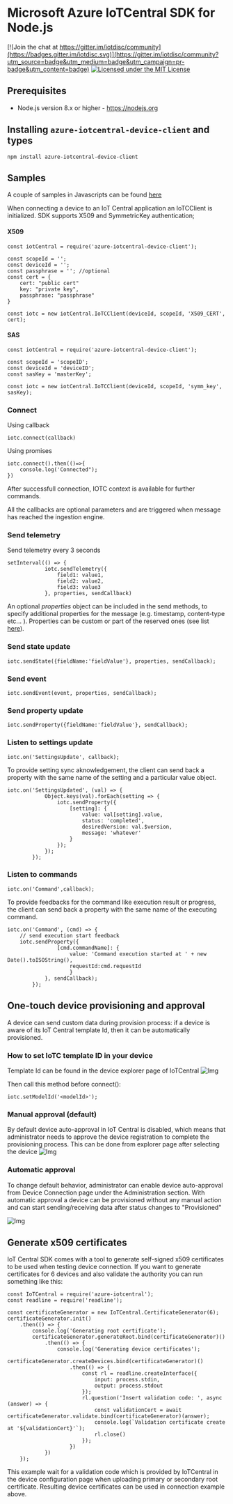 # Microsoft Azure IoTCentral SDK for Node.js

[![Join the chat at https://gitter.im/iotdisc/community](https://badges.gitter.im/iotdisc.svg)](https://gitter.im/iotdisc/community?utm_source=badge&utm_medium=badge&utm_campaign=pr-badge&utm_content=badge)
[![Licensed under the MIT License](https://img.shields.io/badge/License-MIT-blue.svg)](https://github.com/lucadruda/iotc-nodejs-device-client/blob/master/LICENSE)


## Prerequisites
+ Node.js version 8.x or higher - https://nodejs.org

## Installing `azure-iotcentral-device-client` and types

```
npm install azure-iotcentral-device-client
```

## Samples

A couple of samples in Javascripts can be found [here](https://github.com/lucadruda/iotc-samples)

When connecting a device to an IoT Central application an IoTCClient is initialized.
SDK supports X509 and SymmetricKey authentication;

#### X509
```
const iotCentral = require('azure-iotcentral-device-client');

const scopeId = '';
const deviceId = '';
const passphrase = ''; //optional
const cert = {
    cert: "public cert"
    key: "private key",
    passphrase: "passphrase"
}

const iotc = new iotCentral.IoTCClient(deviceId, scopeId, 'X509_CERT', cert);
```

#### SAS
```
const iotCentral = require('azure-iotcentral-device-client');

const scopeId = 'scopeID';
const deviceId = 'deviceID';
const sasKey = 'masterKey';

const iotc = new iotCentral.IoTCClient(deviceId, scopeId, 'symm_key', sasKey);
```

### Connect
Using callback
```
iotc.connect(callback)
```
Using promises
```
iotc.connect().then(()=>{
    console.log('Connected");
})
```
After successfull connection, IOTC context is available for further commands.

All the callbacks are optional parameters and are triggered when message has reached the ingestion engine.

### Send telemetry

Send telemetry every 3 seconds
```
setInterval(() => {
            iotc.sendTelemetry({
                field1: value1,
                field2: value2,
                field3: value3
            }, properties, sendCallback)
```
An optional *properties* object can be included in the send methods, to specify additional properties for the message (e.g. timestamp, content-type etc... ).
Properties can be custom or part of the reserved ones (see list [here](https://github.com/Azure/azure-iot-sdk-csharp/blob/master/iothub/device/src/MessageSystemPropertyNames.cs#L36)).

### Send state update
```
iotc.sendState({fieldName:'fieldValue'}, properties, sendCallback);
```
### Send event
```
iotc.sendEvent(event, properties, sendCallback);
```
### Send property update
```
iotc.sendProperty({fieldName:'fieldValue'}, sendCallback);
```
### Listen to settings update
```
iotc.on('SettingsUpdate', callback);
```
To provide setting sync aknowledgement, the client can send back a property with the same name of the setting and a particular value object.
```
iotc.on('SettingsUpdated', (val) => {
            Object.keys(val).forEach(setting => {
                iotc.sendProperty({
                    [setting]: {
                        value: val[setting].value,
                        status: 'completed',
                        desiredVersion: val.$version,
                        message: 'whatever'
                    }
                });
            });
        });
```

### Listen to commands
```
iotc.on('Command',callback);
```
To provide feedbacks for the command like execution result or progress, the client can send back a property with the same name of the executing command.
```
iotc.on('Command', (cmd) => {
    // send execution start feedback
    iotc.sendProperty({
                [cmd.commandName]: { 
                    value: 'Command execution started at ' + new Date().toISOString(),
                    requestId:cmd.requestId
                    }
            }, sendCallback);
        });
```

## One-touch device provisioning and approval
A device can send custom data during provision process: if a device is aware of its IoT Central template Id, then it can be automatically provisioned.

### How to set IoTC template ID in your device
Template Id can be found in the device explorer page of IoTCentral
![Img](assets/modelId.jpg)

Then call this method before connect():

```
iotc.setModelId('<modelId>');
```

### Manual approval (default)
By default device auto-approval in IoT Central is disabled, which means that administrator needs to approve the device registration to complete the provisioning process.
This can be done from explorer page after selecting the device
![Img](assets/manual_approval.jpg)


### Automatic approval
To change default behavior, administrator can enable device auto-approval from Device Connection page under the Administration section.
With automatic approval a device can be provisioned without any manual action and can start sending/receiving data after status changes to "Provisioned"

![Img](assets/auto_approval.jpg)

## Generate x509 certificates
IoT Central SDK comes with a tool to generate self-signed x509 certificates to be used when testing device connection.
If you want to generate certificates for 6 devices and also validate the authority you can run something like this:
```
const IoTCentral = require('azure-iotcentral');
const readline = require('readline');

const certificateGenerator = new IoTCentral.CertificateGenerator(6);
certificateGenerator.init()
    .then(() => {
        console.log('Generating root certificate');
        certificateGenerator.generateRoot.bind(certificateGenerator)()
            .then(() => {
                console.log('Generating device certificates');
                certificateGenerator.createDevices.bind(certificateGenerator)()
                    .then(() => {
                        const rl = readline.createInterface({
                            input: process.stdin,
                            output: process.stdout
                        });
                        rl.question('Insert validation code: ', async (answer) => {
                            const validationCert = await certificateGenerator.validate.bind(certificateGenerator)(answer);
                            console.log(`Validation certificate create at '${validationCert}'`);
                            rl.close()
                        });
                    })
            })
    });
```
This example wait for a validation code which is provided by IoTCentral in the device configuration page when uploading primary or secondary root certificate.
Resulting device certificates can be used in connection example above.